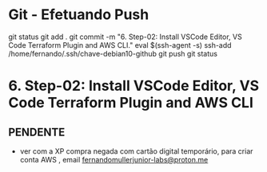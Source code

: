 
# ############################################################################
# ############################################################################
# ############################################################################
# Git - Efetuando Push

git status
git add .
git commit -m "6. Step-02: Install VSCode Editor, VS Code Terraform Plugin and AWS CLI."
eval $(ssh-agent -s)
ssh-add /home/fernando/.ssh/chave-debian10-github
git push
git status


# ############################################################################
# ############################################################################
# ############################################################################
#  6. Step-02: Install VSCode Editor, VS Code Terraform Plugin and AWS CLI




## PENDENTE
- ver com a XP compra negada com cartão digital temporário, para criar conta AWS  , email fernandomullerjunior-labs@proton.me